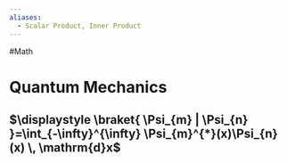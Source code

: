 ```yaml
---
aliases:
  - Scalar Product, Inner Product
---
```

#Math

# Quantum Mechanics
## $\displaystyle \braket{ \Psi_{m} | \Psi_{n} }=\int_{-\infty}^{\infty} \Psi_{m}^{*}(x)\Psi_{n}(x) \, \mathrm{d}x$
